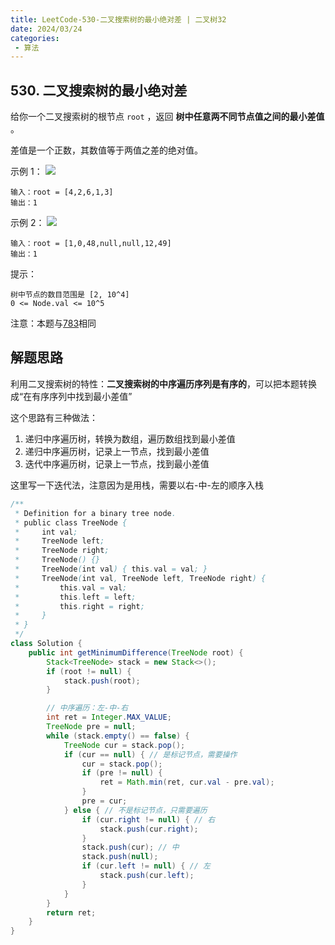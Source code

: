 ```yaml
---
title: LeetCode-530-二叉搜索树的最小绝对差 | 二叉树32
date: 2024/03/24
categories:
 - 算法
---
```

## 530. 二叉搜索树的最小绝对差
给你一个二叉搜索树的根节点 `root` ，返回 **树中任意两不同节点值之间的最小差值** 。

差值是一个正数，其数值等于两值之差的绝对值。

 
示例 1：
![](/image/2024032401.jpg)
```
输入：root = [4,2,6,1,3]
输出：1
```
示例 2：
![](/image/2024032402.jpg)
```
输入：root = [1,0,48,null,null,12,49]
输出：1
```

提示：
```
树中节点的数目范围是 [2, 10^4]
0 <= Node.val <= 10^5
```

注意：本题与[783](https://leetcode-cn.com/problems/minimum-distance-between-bst-nodes/)相同

## 解题思路
利用二叉搜索树的特性：**二叉搜索树的中序遍历序列是有序的**，可以把本题转换成“在有序序列中找到最小差值”

这个思路有三种做法：
1. 递归中序遍历树，转换为数组，遍历数组找到最小差值
2. 递归中序遍历树，记录上一节点，找到最小差值
3. 迭代中序遍历树，记录上一节点，找到最小差值

这里写一下迭代法，注意因为是用栈，需要以右-中-左的顺序入栈
```java
/**
 * Definition for a binary tree node.
 * public class TreeNode {
 *     int val;
 *     TreeNode left;
 *     TreeNode right;
 *     TreeNode() {}
 *     TreeNode(int val) { this.val = val; }
 *     TreeNode(int val, TreeNode left, TreeNode right) {
 *         this.val = val;
 *         this.left = left;
 *         this.right = right;
 *     }
 * }
 */
class Solution {
    public int getMinimumDifference(TreeNode root) {
        Stack<TreeNode> stack = new Stack<>();
        if (root != null) {
            stack.push(root);
        }

        // 中序遍历：左-中-右
        int ret = Integer.MAX_VALUE;
        TreeNode pre = null;
        while (stack.empty() == false) {
            TreeNode cur = stack.pop();
            if (cur == null) { // 是标记节点，需要操作
                cur = stack.pop();
                if (pre != null) {
                    ret = Math.min(ret, cur.val - pre.val);
                }
                pre = cur;
            } else { // 不是标记节点，只需要遍历
                if (cur.right != null) { // 右
                    stack.push(cur.right);
                }
                stack.push(cur); // 中
                stack.push(null);
                if (cur.left != null) { // 左
                    stack.push(cur.left);
                }
            }
        }
        return ret;
    }
}
```